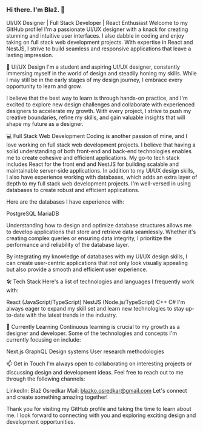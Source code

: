 ### Hi there. I'm Blaž. 👋


UI/UX Designer | Full Stack Developer | React Enthusiast
Welcome to my GitHub profile! I'm a passionate UI/UX designer with a knack for creating stunning and intuitive user interfaces. I also dabble in coding and enjoy taking on full stack web development projects. With expertise in React and NestJS, I strive to build seamless and responsive applications that leave a lasting impression.

🎨 UI/UX Design
I'm a student and aspiring UI/UX designer, constantly immersing myself in the world of design and steadily honing my skills. While I may still be in the early stages of my design journey, I embrace every opportunity to learn and grow.

I believe that the best way to learn is through hands-on practice, and I'm excited to explore new design challenges and collaborate with experienced designers to accelerate my growth. With every project, I strive to push my creative boundaries, refine my skills, and gain valuable insights that will shape my future as a designer.

💻 Full Stack Web Development
Coding is another passion of mine, and I love working on full stack web development projects. I believe that having a solid understanding of both front-end and back-end technologies enables me to create cohesive and efficient applications. My go-to tech stack includes React for the front end and NestJS for building scalable and maintainable server-side applications. In addition to my UI/UX design skills, I also have experience working with databases, which adds an extra layer of depth to my full stack web development projects. I'm well-versed in using databases to create robust and efficient applications.

Here are the databases I have experience with:

PostgreSQL
MariaDB

Understanding how to design and optimize database structures allows me to develop applications that store and retrieve data seamlessly. Whether it's creating complex queries or ensuring data integrity, I prioritize the performance and reliability of the database layer.

By integrating my knowledge of databases with my UI/UX design skills, I can create user-centric applications that not only look visually appealing but also provide a smooth and efficient user experience.

🛠️ Tech Stack
Here's a list of technologies and languages I frequently work with:

React (JavaScript/TypeScript)
NestJS (Node.js/TypeScript)
C++
C#
I'm always eager to expand my skill set and learn new technologies to stay up-to-date with the latest trends in the industry.

🌱 Currently Learning
Continuous learning is crucial to my growth as a designer and developer. Some of the technologies and concepts I'm currently focusing on include:

Next.js
GraphQL
Design systems
User research methodologies

📫 Get in Touch
I'm always open to collaborating on interesting projects or discussing design and development ideas. Feel free to reach out to me through the following channels:


LinkedIn: Blaž Osredkar
Mail: blazko.osredkar@gmail.com
Let's connect and create something amazing together!

Thank you for visiting my GitHub profile and taking the time to learn about me. I look forward to connecting with you and exploring exciting design and development opportunities.
